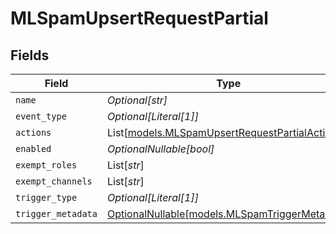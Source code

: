 # MLSpamUpsertRequestPartial


## Fields

| Field                                                                                            | Type                                                                                             | Required                                                                                         | Description                                                                                      |
| ------------------------------------------------------------------------------------------------ | ------------------------------------------------------------------------------------------------ | ------------------------------------------------------------------------------------------------ | ------------------------------------------------------------------------------------------------ |
| `name`                                                                                           | *Optional[str]*                                                                                  | :heavy_minus_sign:                                                                               | N/A                                                                                              |
| `event_type`                                                                                     | *Optional[Literal[1]]*                                                                           | :heavy_minus_sign:                                                                               | N/A                                                                                              |
| `actions`                                                                                        | List[[models.MLSpamUpsertRequestPartialActions](../models/mlspamupsertrequestpartialactions.md)] | :heavy_minus_sign:                                                                               | N/A                                                                                              |
| `enabled`                                                                                        | *OptionalNullable[bool]*                                                                         | :heavy_minus_sign:                                                                               | N/A                                                                                              |
| `exempt_roles`                                                                                   | List[*str*]                                                                                      | :heavy_minus_sign:                                                                               | N/A                                                                                              |
| `exempt_channels`                                                                                | List[*str*]                                                                                      | :heavy_minus_sign:                                                                               | N/A                                                                                              |
| `trigger_type`                                                                                   | *Optional[Literal[1]]*                                                                           | :heavy_minus_sign:                                                                               | N/A                                                                                              |
| `trigger_metadata`                                                                               | [OptionalNullable[models.MLSpamTriggerMetadata]](../models/mlspamtriggermetadata.md)             | :heavy_minus_sign:                                                                               | N/A                                                                                              |